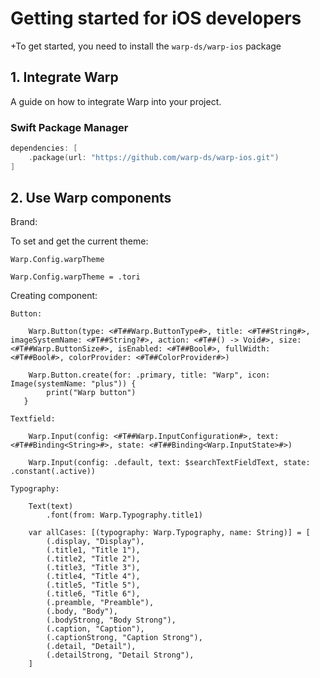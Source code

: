 
# Getting started for iOS developers

+To get started, you need to install the `warp-ds/warp-ios` package

## 1. Integrate Warp

A guide on how to integrate Warp into your project.

### Swift Package Manager

```swift
dependencies: [
    .package(url: "https://github.com/warp-ds/warp-ios.git")
]
```

## 2. Use Warp components

Brand:

To set and get the current theme:

    Warp.Config.warpTheme  
    
    Warp.Config.warpTheme = .tori


Creating component:

    Button:

        Warp.Button(type: <#T##Warp.ButtonType#>, title: <#T##String#>, imageSystemName: <#T##String?#>, action: <#T##() -> Void#>, size: <#T##Warp.ButtonSize#>, isEnabled: <#T##Bool#>, fullWidth: <#T##Bool#>, colorProvider: <#T##ColorProvider#>)

        Warp.Button.create(for: .primary, title: "Warp", icon: Image(systemName: "plus")) {
            print("Warp button")
       }

    Textfield:

        Warp.Input(config: <#T##Warp.InputConfiguration#>, text: <#T##Binding<String>#>, state: <#T##Binding<Warp.InputState>#>)

        Warp.Input(config: .default, text: $searchTextFieldText, state: .constant(.active))

    Typography:

        Text(text)
            .font(from: Warp.Typography.title1)

        var allCases: [(typography: Warp.Typography, name: String)] = [
            (.display, "Display"),
            (.title1, "Title 1"),
            (.title2, "Title 2"),
            (.title3, "Title 3"),
            (.title4, "Title 4"),
            (.title5, "Title 5"),
            (.title6, "Title 6"),
            (.preamble, "Preamble"),
            (.body, "Body"),
            (.bodyStrong, "Body Strong"),
            (.caption, "Caption"),
            (.captionStrong, "Caption Strong"),
            (.detail, "Detail"),
            (.detailStrong, "Detail Strong"),
        ] 



           

